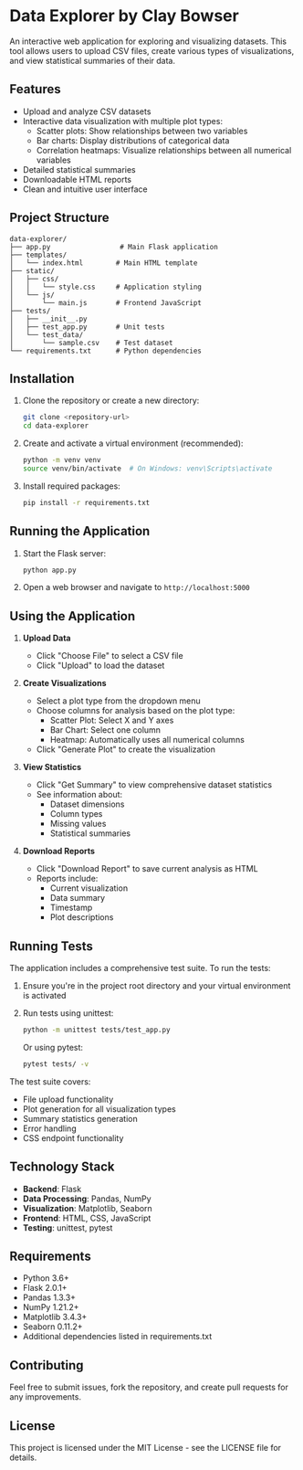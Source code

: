 # Data Explorer by Clay Bowser

An interactive web application for exploring and visualizing datasets. This tool allows users to upload CSV files, create various types of visualizations, and view statistical summaries of their data.

## Features

- Upload and analyze CSV datasets
- Interactive data visualization with multiple plot types:
  - Scatter plots: Show relationships between two variables
  - Bar charts: Display distributions of categorical data
  - Correlation heatmaps: Visualize relationships between all numerical variables
- Detailed statistical summaries
- Downloadable HTML reports
- Clean and intuitive user interface

## Project Structure
```
data-explorer/
├── app.py                 # Main Flask application
├── templates/
│   └── index.html        # Main HTML template
├── static/
│   ├── css/
│   │   └── style.css     # Application styling
│   └── js/
│       └── main.js       # Frontend JavaScript
├── tests/
│   ├── __init__.py
│   ├── test_app.py       # Unit tests
│   └── test_data/
│       └── sample.csv    # Test dataset
└── requirements.txt      # Python dependencies
```

## Installation

1. Clone the repository or create a new directory:
   ```bash
   git clone <repository-url>
   cd data-explorer
   ```

2. Create and activate a virtual environment (recommended):
   ```bash
   python -m venv venv
   source venv/bin/activate  # On Windows: venv\Scripts\activate
   ```

3. Install required packages:
   ```bash
   pip install -r requirements.txt
   ```

## Running the Application

1. Start the Flask server:
   ```bash
   python app.py
   ```

2. Open a web browser and navigate to `http://localhost:5000`

## Using the Application

1. **Upload Data**
   - Click "Choose File" to select a CSV file
   - Click "Upload" to load the dataset

2. **Create Visualizations**
   - Select a plot type from the dropdown menu
   - Choose columns for analysis based on the plot type:
     - Scatter Plot: Select X and Y axes
     - Bar Chart: Select one column
     - Heatmap: Automatically uses all numerical columns
   - Click "Generate Plot" to create the visualization

3. **View Statistics**
   - Click "Get Summary" to view comprehensive dataset statistics
   - See information about:
     - Dataset dimensions
     - Column types
     - Missing values
     - Statistical summaries

4. **Download Reports**
   - Click "Download Report" to save current analysis as HTML
   - Reports include:
     - Current visualization
     - Data summary
     - Timestamp
     - Plot descriptions

## Running Tests

The application includes a comprehensive test suite. To run the tests:

1. Ensure you're in the project root directory and your virtual environment is activated

2. Run tests using unittest:
   ```bash
   python -m unittest tests/test_app.py
   ```
   
   Or using pytest:
   ```bash
   pytest tests/ -v
   ```

The test suite covers:
- File upload functionality
- Plot generation for all visualization types
- Summary statistics generation
- Error handling
- CSS endpoint functionality

## Technology Stack

- **Backend**: Flask
- **Data Processing**: Pandas, NumPy
- **Visualization**: Matplotlib, Seaborn
- **Frontend**: HTML, CSS, JavaScript
- **Testing**: unittest, pytest

## Requirements

- Python 3.6+
- Flask 2.0.1+
- Pandas 1.3.3+
- NumPy 1.21.2+
- Matplotlib 3.4.3+
- Seaborn 0.11.2+
- Additional dependencies listed in requirements.txt

## Contributing

Feel free to submit issues, fork the repository, and create pull requests for any improvements.

## License

This project is licensed under the MIT License - see the LICENSE file for details.